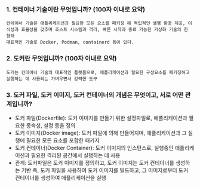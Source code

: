 ### 1. 컨테이너 기술이란 무엇입니까? (100자 이내로 요약)
```
컨테이너 기술은 애플리케이션과 필요한 모든 요소를 패키징 해 독립적인 샐행 환경 제공, 이식성과 효율성을 갖추며 호스트 시스템과 격리, 빠른 시작과 종료 가능한 가상화 기술의 한 형태
대표적인 기술로 Docker, Podman, containerd 등이 있다.
```
### 2. 도커란 무엇입니까? (100자 이내로 요약)
```
도커는 컨테이너 기술의 대표적인 플랫폼으로, 애플리케이션과 필요한 구성요소를 패키징하고 실행하는 데 사용되는 가벼우면서 강력한 도구
```
### 3. 도커 파일, 도커 이미지, 도커 컨테이너의 개념은 무엇이고, 서로 어떤 관계입니까?
* 도커 파일(Dockerfile): 도커 이미지를 만들기 위한 설정파일로, 애플리케이션과 필요한 종속성, 설정 등을 정의
* 도커 이미지(Docker image): 도커 파일에 의해 만들어지며, 애플리케이션과 그 실행에 필요한 모든 요소를 포함한 패키지
* 도커 컨테이너(Docker Container): 도커 이미지의 인스턴스로, 실행중인 애플리케이션과 필요한 격리된 공간에서 실행하는 데 사용
* 관계: 도커파일은 도커 이미지를 정의하고, 도커 이미지는 도커 컨테이너를 생성하는 기반
즉, 도커 파일을 사용하여 도커 이미지를 빌드하고, 그 이미지로부터 도커 컨테이너를 생성하여 애플리케이션을 실행 